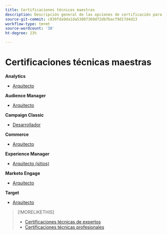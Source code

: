 ```yaml
---
title: Certificaciones técnicas maestras
description: Descripción general de las opciones de certificación para los usuarios maestros
source-git-commit: c830fda9da1da53807369d72dbfbacf9d17d4d13
workflow-type: tm+mt
source-wordcount: '38'
ht-degree: 23%

---
```


# Certificaciones técnicas maestras


**Analytics**

* [Arquitecto](/help/certifications/aa/aa-m-architect.md) <!--AD0-E207-->

**Audience Manager**

* [Arquitecto](/help/certifications/aam/aam-m-architect.md) <!--AD0-E454-->

**Campaign Classic**

* [Desarrollador](/help/certifications/acc/acc-m-developer.md) <!--AD0-E328-->

**Commerce**

* [Arquitecto](/help/certifications/ac/ac-m-architect.md) <!--AD0-E718-->

**Experience Manager**

* [Arquitecto (sitios)](/help/certifications/aem/aem-sites-m-architect.md) <!--AD0-E117-->

**Marketo Engage**

* [Arquitecto](/help/certifications/ame/ame-m-architect.md) <!--AD0-E556-->

**Target**

* [Arquitecto](/help/certifications/at/at-m-architect.md) <!--AD0-E407-->

>[!MORELIKETHIS]
>
>* [Certificaciones técnicas de expertos](expert.md)
>* [Certificaciones técnicas profesionales](professional.md)
